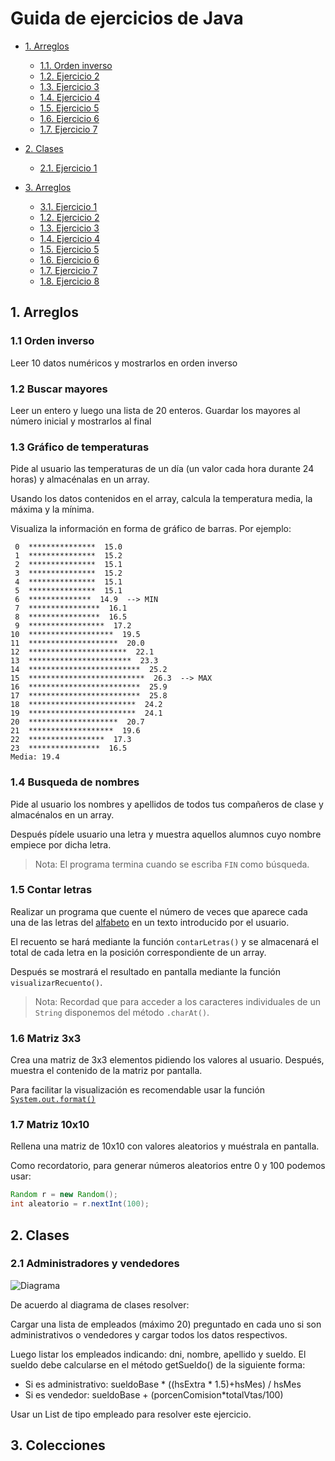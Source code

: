 # Guida de ejercicios de Java

<!-- TOC depthFrom:2 -->

- [1. Arreglos](#1-arreglos)
    - [1.1. Orden inverso](#11-orden-inverso)
    - [1.2. Ejercicio 2](#12-buscar-mayores)
    - [1.3. Ejercicio 3](#13-gráfico-de-temperaturas)
    - [1.4. Ejercicio 4](#14-busqueda-de0-nombres)
    - [1.5. Ejercicio 5](#15-contar-letras)
    - [1.6. Ejercicio 6](#16-matriz-3x3)
    - [1.7. Ejercicio 7](#17-matriz-10x10)


- [2. Clases](#2-Clases)
    - [2.1. Ejercicio 1](#21-)

- [3. Arreglos](#3-Colecciones)
    - [3.1. Ejercicio 1](#Ejercicio-3.1)
    - [1.2. Ejercicio 2](#Ejercicio-1.2)
    - [1.3. Ejercicio 3](#Ejercicio-1.3)
    - [1.4. Ejercicio 4](#Ejercicio-1.4)
    - [1.5. Ejercicio 5](#Ejercicio-1.5)
    - [1.6. Ejercicio 6](#Ejercicio-1.6)
    - [1.7. Ejercicio 7](#Ejercicio-1.7)
    - [1.8. Ejercicio 8](#Ejercicio-1.8)
<!-- /TOC -->

## 1. Arreglos

### 1.1 Orden inverso

Leer 10 datos numéricos y mostrarlos en orden inverso

### 1.2 Buscar mayores

Leer un entero y luego una lista de 20 enteros. Guardar los mayores al número inicial y mostrarlos al final  

### 1.3 Gráfico de temperaturas

Pide al usuario las temperaturas de un día (un valor cada hora durante 24 horas) y almacénalas en un array. 

Usando los datos contenidos en el array, calcula la temperatura media, la máxima y la mínima. 

Visualiza la información en forma de gráfico de barras. Por ejemplo:

```
 0  ***************  15.0
 1  ***************  15.2
 2  ***************  15.1
 3  ***************  15.2
 4  ***************  15.1
 5  ***************  15.1
 6  **************  14.9  --> MIN
 7  ****************  16.1
 8  ****************  16.5
 9  *****************  17.2
10  *******************  19.5
11  ********************  20.0
12  **********************  22.1
13  ***********************  23.3
14  *************************  25.2
15  **************************  26.3  --> MAX
16  *************************  25.9
17  *************************  25.8
18  ************************  24.2
19  ************************  24.1
20  ********************  20.7
21  *******************  19.6
22  *****************  17.3
23  ****************  16.5
Media: 19.4
```

### 1.4 Busqueda de nombres

Pide al usuario los nombres y apellidos de todos tus compañeros de clase y almacénalos en un array.

Después pídele usuario una letra y muestra aquellos alumnos cuyo nombre empiece por dicha letra.

> Nota: El programa termina cuando se escriba `FIN` como búsqueda.

### 1.5 Contar letras

Realizar un programa que cuente el número de veces que aparece cada una de las letras del [alfabeto](https://es.wikipedia.org/wiki/Ortograf%C3%ADa_del_espa%C3%B1ol) en un texto introducido por el usuario.

El recuento se hará mediante la función `contarLetras()` y se almacenará el total de cada letra en la posición correspondiente de un array. 

Después se mostrará el resultado en pantalla mediante la función `visualizarRecuento()`.

> Nota: Recordad que para acceder a los caracteres individuales de un `String` disponemos del método `.charAt()`.

### 1.6 Matriz 3x3

Crea una matriz de 3x3 elementos pidiendo los valores al usuario. Después, muestra el contenido de la matriz por pantalla.

Para facilitar la visualización es recomendable usar la función [`System.out.format()`](https://docs.oracle.com/javase/tutorial/java/data/numberformat.html)

### 1.7 Matriz 10x10

Rellena una matriz de 10x10 con valores aleatorios y muéstrala en pantalla.

Como recordatorio, para generar números aleatorios entre 0 y 100 podemos usar:

```java
Random r = new Random();
int aleatorio = r.nextInt(100);
```
## 2. Clases

### 2.1 Administradores y vendedores

![Diagrama](./img/Ej03-DiagramaClases.png)

De acuerdo al diagrama de clases resolver:

Cargar una lista de empleados (máximo 20) preguntado en cada uno si son administrativos o vendedores y cargar todos los datos respectivos.

Luego listar los empleados indicando: dni, nombre, apellido y sueldo.
El sueldo debe calcularse en el método getSueldo() de la siguiente forma:
* Si es administrativo: sueldoBase \* ((hsExtra \* 1.5)+hsMes) / hsMes
* Si es vendedor: sueldoBase + (porcenComision\*totalVtas/100)

Usar un List de tipo empleado para resolver este ejercicio.

## 3. Colecciones




